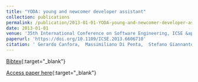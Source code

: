 ```yaml
---
title: "YODA: young and newcomer developer assistant"
collection: publications
permalink: /publication/2013-01-01-YODA-young-and-newcomer-developer-assistant
date: 2013-01-01
venue: '35th International Conference on Software Engineering, ICSE &apos;13, San Francisco, CA, USA, May 18-26, 2013'
paperurl: 'https://doi.org/10.1109/ICSE.2013.6606710'
citation: ' Gerardo Canfora,  Massimiliano Di Penta,  Stefano Giannantonio,  Rocco Oliveto,  Sebastiano Panichella, &quot;YODA: young and newcomer developer assistant.&quot; 35th International Conference on Software Engineering, ICSE &amp;apos;13, San Francisco, CA, USA, May 18-26, 2013, 2013.'
---
```

[Bibtex](https://dblp.org/rec/bib/conf/icse/CanforaPGOP04){:target="_blank"}

[Access paper here](https://doi.org/10.1109/ICSE.2013.6606710){:target="_blank"}
